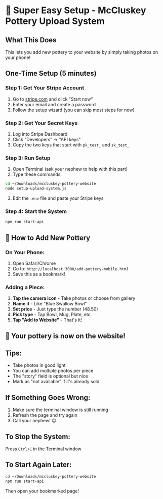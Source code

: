 # 📱 Super Easy Setup - McCluskey Pottery Upload System

## What This Does
This lets you add new pottery to your website by simply taking photos on your phone!

## One-Time Setup (5 minutes)

### Step 1: Get Your Stripe Account
1. Go to [stripe.com](https://stripe.com) and click "Start now"
2. Enter your email and create a password
3. Follow the setup wizard (you can skip most steps for now)

### Step 2: Get Your Secret Keys
1. Log into Stripe Dashboard
2. Click "Developers" → "API keys"
3. Copy the two keys that start with `pk_test_` and `sk_test_`

### Step 3: Run Setup
1. Open Terminal (ask your nephew to help with this part)
2. Type these commands:
```bash
cd ~/Downloads/mccluskey-pottery-website
node setup-upload-system.js
```

3. Edit the `.env` file and paste your Stripe keys

### Step 4: Start the System
```bash
npm run start-api
```

## 📱 How to Add New Pottery

### On Your Phone:
1. Open Safari/Chrome
2. Go to: `http://localhost:3000/add-pottery-mobile.html`
3. Save this as a bookmark!

### Adding a Piece:
1. **Tap the camera icon** - Take photos or choose from gallery
2. **Name it** - Like "Blue Swallow Bowl"
3. **Set price** - Just type the number (48.50)
4. **Pick type** - Tap Bowl, Mug, Plate, etc.
5. **Tap "Add to Website"** - That's it!

## 🎉 Your pottery is now on the website!

## Tips:
- Take photos in good light
- You can add multiple photos per piece
- The "story" field is optional but nice
- Mark as "not available" if it's already sold

## If Something Goes Wrong:
1. Make sure the terminal window is still running
2. Refresh the page and try again
3. Call your nephew! 😊

## To Stop the System:
Press `Ctrl+C` in the Terminal window

## To Start Again Later:
```bash
cd ~/Downloads/mccluskey-pottery-website
npm run start-api
```
Then open your bookmarked page!
